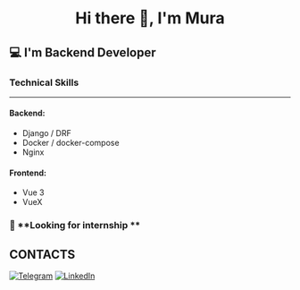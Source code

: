 # <p style="text-align: center">Hi there 👋, I'm Mura</p>

## 💻 I'm Backend Developer
### Technical Skills
---

#### Backend:

- Django / DRF
- Docker / docker-compose
- Nginx

#### Frontend:

- Vue 3
- VueX

### 🔭 **Looking for internship **

## CONTACTS

[![Telegram](https://img.shields.io/badge/Telegram-2CA5E0?style=for-the-badge&logo=telegram&logoColor=white)](https://t.me/nemanedeushed)
[![LinkedIn](https://img.shields.io/badge/linkedin-%230077B5.svg?style=for-the-badge&logo=linkedin&logoColor=white)](https://www.linkedin.com/in/murager-mukanov-61a289204/)
